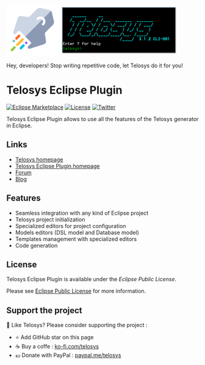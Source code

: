 [![Logo](https://raw.githubusercontent.com/telosys-tools-doc/img/master/telosys-cli-banner-50.png)](http://www.telosys.org/cli.html)

Hey, developers!   Stop writing repetitive code, let Telosys do it for you!

# Telosys Eclipse Plugin 

[![Eclipse Marketplace](https://img.shields.io/eclipse-marketplace/favorites/telosys-tools)](https://marketplace.eclipse.org/content/telosys-tools)
[![License](https://img.shields.io/badge/License-EPL%202.0-blue.svg)](https://opensource.org/licenses/EPL-2.0)
[![Twitter](https://img.shields.io/twitter/follow/telosys?label=Follow&style=social)](https://twitter.com/telosys)

Telosys Eclipse Plugin allows to use all the features of the Telosys generator in Eclipse.

## Links

- [Telosys homepage](http://www.telosys.org)
- [Telosys Eclipse Plugin homepage](http://www.telosys.org/eclipsePlugin.html)
- [Forum](https://muut.com/telosystools)
- [Blog](http://telosys.blogspot.com/)


## Features

- Seamless integration with any kind of Eclipse project
- Telosys project initialization
- Specialized editors for project configuration 
- Models editors (DSL model and Database model) 
- Templates management with specialized editors 
- Code generation


## License

Telosys Eclipse Plugin is available under the *Eclipse Public License*. 

Please see [Eclipse Public License](https://opensource.org/licenses/EPL-2.0) for more information.


## Support the project

:blue_heart: Like Telosys? Please consider supporting the project : 
- :star: Add GitHub star on this page
- :coffee: Buy a coffe : [ko-fi.com/telosys](https://ko-fi.com/telosys)
- :euro: Donate with PayPal : [paypal.me/telosys](https://www.paypal.me/telosys)
